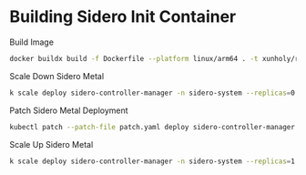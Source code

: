# Building Sidero Init Container

Build Image

```bash
docker buildx build -f Dockerfile --platform linux/arm64 . -t xunholy/raspberrypi4-uefi:latest --push
```

Scale Down Sidero Metal

```bash
k scale deploy sidero-controller-manager -n sidero-system --replicas=0
```

Patch Sidero Metal Deployment

```bash
kubectl patch --patch-file patch.yaml deploy sidero-controller-manager  -n sidero-system
```

Scale Up Sidero Metal

```bash
k scale deploy sidero-controller-manager -n sidero-system --replicas=1
```
